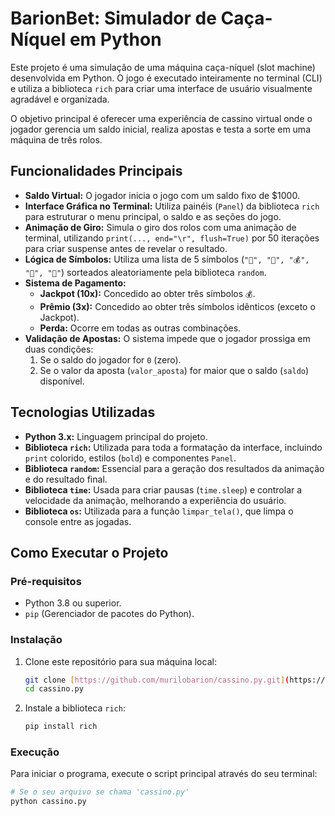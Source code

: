 # BarionBet: Simulador de Caça-Níquel em Python

Este projeto é uma simulação de uma máquina caça-níquel (slot machine) desenvolvida em Python. O jogo é executado inteiramente no terminal (CLI) e utiliza a biblioteca `rich` para criar uma interface de usuário visualmente agradável e organizada.

O objetivo principal é oferecer uma experiência de cassino virtual onde o jogador gerencia um saldo inicial, realiza apostas e testa a sorte em uma máquina de três rolos.

## Funcionalidades Principais

* **Saldo Virtual:** O jogador inicia o jogo com um saldo fixo de $1000.
* **Interface Gráfica no Terminal:** Utiliza painéis (`Panel`) da biblioteca `rich` para estruturar o menu principal, o saldo e as seções do jogo.
* **Animação de Giro:** Simula o giro dos rolos com uma animação de terminal, utilizando `print(..., end="\r", flush=True)` por 50 iterações para criar suspense antes de revelar o resultado.
* **Lógica de Símbolos:** Utiliza uma lista de 5 símbolos (`"🍒", "🔔", "💰", "🍋", "💩"`) sorteados aleatoriamente pela biblioteca `random`.
* **Sistema de Pagamento:**
    * **Jackpot (10x):** Concedido ao obter três símbolos `💰`.
    * **Prêmio (3x):** Concedido ao obter três símbolos idênticos (exceto o Jackpot).
    * **Perda:** Ocorre em todas as outras combinações.
* **Validação de Apostas:** O sistema impede que o jogador prossiga em duas condições:
    1.  Se o saldo do jogador for `0` (zero).
    2.  Se o valor da aposta (`valor_aposta`) for maior que o saldo (`saldo`) disponível.

## Tecnologias Utilizadas

* **Python 3.x:** Linguagem principal do projeto.
* **Biblioteca `rich`:** Utilizada para toda a formatação da interface, incluindo `print` colorido, estilos (`bold`) e componentes `Panel`.
* **Biblioteca `random`:** Essencial para a geração dos resultados da animação e do resultado final.
* **Biblioteca `time`:** Usada para criar pausas (`time.sleep`) e controlar a velocidade da animação, melhorando a experiência do usuário.
* **Biblioteca `os`:** Utilizada para a função `limpar_tela()`, que limpa o console entre as jogadas.

## Como Executar o Projeto

### Pré-requisitos

* Python 3.8 ou superior.
* `pip` (Gerenciador de pacotes do Python).

### Instalação

1.  Clone este repositório para sua máquina local:
    ```bash
    git clone [https://github.com/murilobarion/cassino.py.git](https://github.com/murilobarion/cassino.py.git)
    cd cassino.py
    ```

2.  Instale a biblioteca `rich`:
    ```bash
    pip install rich
    ```

### Execução

Para iniciar o programa, execute o script principal através do seu terminal:

```bash
# Se o seu arquivo se chama 'cassino.py'
python cassino.py
